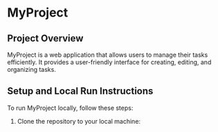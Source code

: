 # MyProject

## Project Overview
MyProject is a web application that allows users to manage their tasks efficiently. It provides a user-friendly interface for creating, editing, and organizing tasks.

## Setup and Local Run Instructions
To run MyProject locally, follow these steps:

1. Clone the repository to your local machine:
